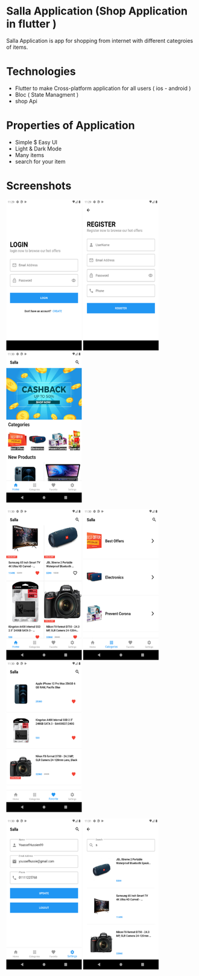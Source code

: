 # Salla Application (Shop Application in flutter )

Salla Application is app for shopping  from internet with different categroies of items.


# Technologies

- Flutter to make Cross-platform application for all users ( ios - android )
- Bloc ( State Managment )
- shop Api


# Properties of Application

- Simple $ Easy UI
- Light & Dark Mode
- Many items 
- search for your item



# Screenshots

<img src = "screenshots/1.png" height="400" width="200">  <img src = "screenshots/2.png" height="400" width="200">  <img src = "screenshots/3.png" height="400" width="200"> 


<img src = "screenshots/4.png" height="400" width="200">  <img src = "screenshots/5.png" height="400" width="200">  <img src = "screenshots/6.png" height="400" width="200">

<img src = "screenshots/7.png" height="400" width="200">  <img src = "screenshots/8.png" height="400" width="200">


